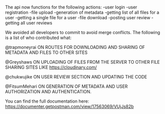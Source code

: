 The api now functions for the following actions:
	-user login
	-user registration
	-file upload
	-generation of metadata
	-getting list of all files for a user
	-getting a single file for a user
	-file download
	-posting user review
	-getting all user reviews


We avoided all developers to commit to avoid merge conflicts. The following is a list of who contributed what:

@trapmoneyrai ON ROUTES FOR DOWNLOADING AND SHARING OF METADATA AND FILES TO OTHER SITES

@Greyshaws ON UPLOADING OF FILES FROM THE SERVER TO OTHER FILE SHARING SITES LIKE https://cloudinary.com/

@chukwujike ON USER REVIEW SECTION AND UPDATING THE CODE

@FitsumMehari ON GENERATION OF METADATA AND USER AUTHORIZATION AND AUTHENTICATION.


You can find the full documentation here:
https://documenter.getpostman.com/view/17563069/VUjJs82b
